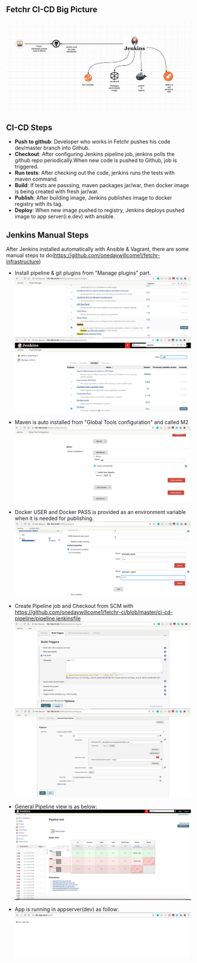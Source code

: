 ## Fetchr CI-CD Big Picture
![Alt text](docs/fetchr-cicd.png?raw=true "CI-CD")

## CI-CD Steps
- **Push to github**: Developer who works in Fetchr pushes his code dev/master branch into Github.
- **Checkout**: After configuring Jenkins pipeline job, jenkins polls the github repo periodically.When new code is pushed to Github, job is triggered.
- **Run tests**: After checking out the code, jenkins runs the tests with maven command.
- **Build**: If tests are passsing, maven packages jar/war, then docker image is being created with fresh jar/war.
- **Publish**: After building image, Jenkins publishes image to docker registry with its tag.
- **Deploy**: When new image pushed to registry, Jenkins deploys pushed image to app server(i.e.dev) with ansible.


## Jenkins Manual Steps
After Jenkins installed automatically with Ansible & Vagrant, there are some manual steps to do(https://github.com/onedaywillcome1/fetchr-infrastructure)

- Install pipeline & git plugins from "Manage plugins" part.
![Alt text](docs/pipeline.png?raw=true "Pipeline")
![Alt text](docs/git.png?raw=true "Git")
- Maven is auto installed from "Global Tools configuration" and called M2
![Alt text](docs/maven.png?raw=true "M2")
- Docker USER and Docker PASS is provided as an environment variable when it is needed for publishing.
![Alt text](docs/env-vars.png?raw=true "Env-Var")
- Create Pipeline job and Checkout from SCM with https://github.com/onedaywillcome1/fetchr-ci/blob/master/ci-cd-pipeline/pipeline.jenkinsfile
![Alt text](docs/pipeline1.png?raw=true "Pipeline1")
![Alt text](docs/pipeline2.png?raw=true "Pipeline2")

- General Pipeline view is as below:
![Alt text](docs/pipeline3.png?raw=true "Pipeline3")

- App is running in appserver(dev) as follow:
![Alt text](docs/app.png?raw=true "Pipeline3")
